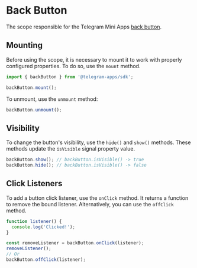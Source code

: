 # Back Button

The scope responsible for the Telegram Mini Apps [back button](../../../../platform/back-button.md).

## Mounting

Before using the scope, it is necessary to mount it to work with properly configured properties. To
do so, use the `mount` method.

```ts
import { backButton } from '@telegram-apps/sdk';

backButton.mount();
```

To unmount, use the `unmount` method:

```ts
backButton.unmount();
```

## Visibility

To change the button's visibility, use the `hide()` and `show()` methods. These methods update
the `isVisible` signal property value.

```ts
backButton.show(); // backButton.isVisible() -> true
backButton.hide(); // backButton.isVisible() -> false
```

## Click Listeners

To add a button click listener, use the `onClick` method. It returns a function to remove the bound
listener. Alternatively, you can use the `offClick` method.

```ts
function listener() {
  console.log('Clicked!');
}

const removeListener = backButton.onClick(listener);
removeListener();
// Or
backButton.offClick(listener);
```